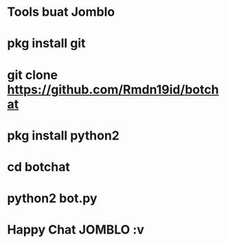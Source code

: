 # Tools buat Jomblo
# pkg install git
# git clone https://github.com/Rmdn19id/botchat
# pkg install python2
# cd botchat
# python2 bot.py

# Happy Chat JOMBLO :v
